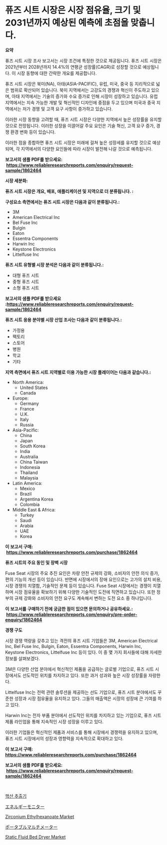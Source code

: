 <p><h1>퓨즈 시트 시장은 시장 점유율, 크기 및 2031년까지 예상된 예측에 초점을 맞춥니다.</h1></p><p><strong>요약</strong></p>
<p><p>퓨즈 시트 시장 조사 보고서는 시장 조건에 특정한 것으로 제공됩니다. 퓨즈 시트 시장은 2021년부터 2028년까지 14.4%의 연평균 성장률(CAGR)로 성장할 것으로 예상됩니다. 이 시장 동향에 대한 간략한 개요를 제공합니다.</p><p>퓨즈 시트 시장은 북미(NA), 아태(ASIA-PACIFIC), 유럽, 미국, 중국 등 지리적으로 넓은 범위로 확산되어 있습니다. 북미 지역에서는 고강도의 경쟁과 혁신이 주도하고 있으며, 아태 지역에서는 기술의 증가와 수요 증가로 인해 시장이 성장하고 있습니다. 유럽 지역에서는 지속 가능한 개발 및 혁신적인 디자인에 중점을 두고 있으며 미국과 중국 지역에서는 저가 경쟁 및 고객 요구 사항이 증가하고 있습니다.</p><p>이러한 시장 동향을 고려할 때, 퓨즈 시트 시장은 다양한 지역에서 높은 성장률을 유지할 것으로 전망됩니다. 이러한 성장을 이끌어갈 주요 요인은 기술 혁신, 고객 요구 증가, 경쟁 환경 변화 등이 있습니다.</p><p>이러한 점을 종합하면 퓨즈 시트 시장은 미래에 걸쳐 높은 성장세를 유지할 것으로 예상되며, 각 지역에서의 다양한 요인들에 따라 시장이 발전해 나갈 것으로 예측됩니다.</p></p>
<p><strong>보고서의 샘플 PDF를 받으세요: &nbsp;<a href="https://www.reliableresearchreports.com/enquiry/request-sample/1862464">https://www.reliableresearchreports.com/enquiry/request-sample/1862464</a></strong></p>
<p><strong>시장 세분화:</strong></p>
<p><strong> 퓨즈 시트 시장은 개요, 배포, 애플리케이션 및 지역으로 더 분류됩니다. :</strong></p>
<p><strong>구성요소 측면에서는 퓨즈 시트 시장은 다음과 같이 분류됩니다.:</strong></p>
<p><ul><li>3M</li><li>American Electrical Inc</li><li>Bel Fuse Inc</li><li>Bulgin</li><li>Eaton</li><li>Essentra Components</li><li>Harwin Inc</li><li>Keystone Electronics</li><li>Littelfuse Inc</li></ul></p>
<p><strong> 퓨즈 시트 유형별 시장 분석은 다음과 같이 분류됩니다.:</strong></p>
<p><ul><li>대형 퓨즈 시트</li><li>중형 퓨즈 시트</li><li>소형 퓨즈 시트</li></ul></p>
<p><strong>보고서의 샘플 PDF를 받으세요 :<a href="https://www.reliableresearchreports.com/enquiry/request-sample/1862464">https://www.reliableresearchreports.com/enquiry/request-sample/1862464</a></strong></p>
<p><strong> 퓨즈 시트 응용 분야별 시장 산업 조사는 다음과 같이 분류됩니다.:</strong></p>
<p><ul><li>가정용</li><li>팩토리</li><li>스토어</li><li>병원</li><li>학교</li><li>기타</li></ul></p>
<p><strong>지역 측면에서 퓨즈 시트 지역별로 이용 가능한 시장 플레이어는 다음과 같습니다.:</strong></p>
<p><ul>
    <li>
        North America:
        <ul>
            <li>United States</li>
            <li>Canada</li>
        </ul>
    </li>
    <li>
        Europe:
        <ul>
            <li>Germany</li>
            <li>France</li>
            <li>U.K.</li>
            <li>Italy</li>
            <li>Russia</li>
        </ul>
    </li>
    <li>
        Asia-Pacific:
        <ul>
            <li>China</li>
            <li>Japan</li>
            <li>South Korea</li>
            <li>India</li>
            <li>Australia</li>
            <li>China Taiwan</li>
            <li>Indonesia</li>
            <li>Thailand</li>
            <li>Malaysia</li>
        </ul>
    </li>
    <li>
        Latin America:
        <ul>
            <li>Mexico</li>
            <li>Brazil</li>
            <li>Argentina Korea</li>
            <li>Colombia</li>
        </ul>
    </li>
    <li>
        Middle East & Africa:
        <ul>
            <li>Turkey</li>
            <li>Saudi</li>
            <li>Arabia</li>
            <li>UAE</li>
            <li>Korea</li>
        </ul>
    </li>
    </ul></p>
<p><strong>이 보고서 구매: &nbsp;<a href="https://www.reliableresearchreports.com/purchase/1862464">https://www.reliableresearchreports.com/purchase/1862464</a></strong></p>
<p><strong>퓨즈 시트의 주요 동인 및 장벽 시장</strong></p>
<p><p>Fuse Seat 시장의 주요 추진 요인은 차량 안전 규제의 강화, 소비자의 안전 의식 증가, 편의 기능의 개선 등이 있습니다. 반면에 시장에서의 장애 요인으로는 고가의 설치 비용, 시장 경쟁의 치열함, 기술적인 문제 등이 있습니다. Fuse Seat 시장에서는 경쟁이 치열하며 시장 점유율을 확보하기 위해 다양한 기술적인 도전에 직면하고 있습니다. 또한 정부의 규제 강화와 소비자의 안전 요구도 계속해서 변하는 도전 요소 중 하나입니다.</p></p>
<p><strong>이 보고서를 구매하기 전에 궁금한 점이 있으면 문의하거나 공유하세요.: &nbsp;<a href="https://www.reliableresearchreports.com/enquiry/pre-order-enquiry/1862464">https://www.reliableresearchreports.com/enquiry/pre-order-enquiry/1862464</a></strong></p>
<p><strong>경쟁 구도</strong></p>
<p><p>시장 경쟁 역량을 갖추고 있는 격전의 퓨즈 시트 기업들은 3M, American Electrical Inc, Bel Fuse Inc, Bulgin, Eaton, Essentra Components, Harwin Inc, Keystone Electronics, Littelfuse Inc 등이 있다. 이 중 몇 가지 회사들에 대해 자세한 정보를 살펴보겠다.</p><p>3M은 다양한 산업 분야에서 혁신적인 제품을 공급하는 글로벌 기업으로, 퓨즈 시트 시장에서도 선도적인 위치를 차지하고 있다. 또한 과거 성과와 높은 시장 성장률을 자랑한다.</p><p>Littelfuse Inc는 전력 관련 솔루션을 제공하는 선도 기업으로, 퓨즈 시트 분야에서도 꾸준한 성장과 시장 점유율을 유지하고 있다. 그들의 매출액은 시장의 성장에 큰 기여를 하고 있다.</p><p>Harwin Inc는 전자 부품 분야에서 선도적인 위치를 차지하고 있는 기업으로, 퓨즈 시트 제품 라인업을 통해 지속적인 시장 성장을 이루고 있다.</p><p>이러한 기업들은 혁신적인 제품과 서비스를 통해 시장에서 경쟁력을 유지하고 있으며, 퓨즈 시트 시장에서의 성장과 영향력을 지속적으로 확대하고 있다.</p></p>
<p><strong>이 보고서 구매: &nbsp; <a href="https://www.reliableresearchreports.com/purchase/1862464">https://www.reliableresearchreports.com/purchase/1862464</a></strong></p>
<p><strong>보고서의 샘플 PDF를 받으세요: &nbsp;<a href="https://www.reliableresearchreports.com/enquiry/request-sample/1862464">https://www.reliableresearchreports.com/enquiry/request-sample/1862464</a></strong><strong></strong></p>
<p>&nbsp;</p>
<p><p><a href="https://github.com/vsap75a286l/Market-Research-Report-List-1/blob/main/3496768191877.md">핵산 추출기</a></p><p><a href="https://medium.com/@kelsitorphy644/%E3%82%A8%E3%83%8D%E3%83%AB%E3%82%AE%E3%83%BC%E3%83%A2%E3%83%8B%E3%82%BF%E3%83%BC%E5%B8%82%E5%A0%B4%E3%83%AC%E3%83%9D%E3%83%BC%E3%83%88%E3%81%AF-%E3%81%93%E3%81%AE%E5%B8%82%E5%A0%B4%E3%81%AE%E6%9C%80%E6%96%B0%E3%83%88%E3%83%AC%E3%83%B3%E3%83%89%E3%81%A8%E6%88%90%E9%95%B7%E6%A9%9F%E4%BC%9A%E3%82%92%E6%98%8E%E3%82%89%E3%81%8B%E3%81%AB%E3%81%97%E3%81%A6%E3%81%84%E3%81%BE%E3%81%99-158bf91e75e0">エネルギーモニター</a></p><p><a href="https://view.publitas.com/reportprime-1/zirconium-ethylhexanoate-market-research-report-provides-thorough-industry-overview-which-offers-an-in-depth-analysis-of-product-trends-and-new-market-divisions/">Zirconium Ethylhexanoate Market</a></p><p><a href="https://github.com/joaejkdzgyljvo6/Market-Research-Report-List-1/blob/main/5652758192062.md">ポータブルマルチメーター</a></p><p><a href="https://issuu.com/reportprime-2/docs/static-fluid-bed-dryer-market-size-2030.pptx">Static Fluid Bed Dryer Market</a></p></p>